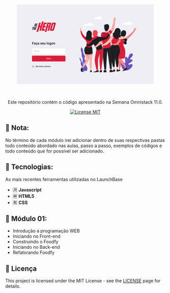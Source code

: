   <p align="center">
    <img width="432" height="250" src="https://github.com/tomwebean/SemanaOmniStack-11/blob/master/img/project.png?raw=true">
  </p>
<br> 

<p align="center">Este repositório contém o código apresentado na Semana Omnistack 11.0.</p> 

<p align="center"> 
  <a href="https://opensource.org/licenses/MIT"> 
    <img src="https://img.shields.io/badge/License-MIT-blue.svg" alt="License MIT"> 
  </a> 
</p>   

## 📝 Nota:
No término de cada módulo irei adicionar dentro de suas respectivas pastas todo conteúdo abordado nas aulas, passo a passo, exemplos de códigos e todo conteúdo que for possível ser adicionado.

## :floppy_disk: Tecnologias: 
[//]: # (Add the features of your project here:) 
As mais recentes ferramentas utilizadas no LaunchBase 

- :u6708: **Javascript**
- :u7533: **HTML5**
- :u6709: **CSS**

## :open_file_folder: Módulo 01:
- Introdução a programação WEB
- Iniciando no Front-end
- Construindo o Foodfy
- Iniciando no Back-end
- Refatorando Foodfy

## :page_with_curl: Licença
This project is licensed under the MIT License - see the [LICENSE](https://opensource.org/licenses/MIT) page for details.
